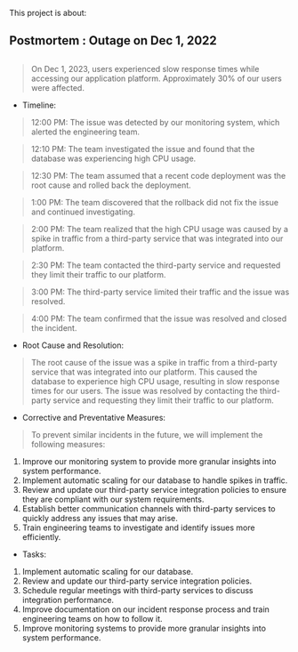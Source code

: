 This project is about:
## Postmortem : Outage on Dec 1, 2022
##
> On Dec 1, 2023, users experienced slow response times while accessing our application platform. Approximately 30% of our users were affected.

- Timeline:
> 12:00 PM: The issue was detected by our monitoring system, which alerted the engineering team.

>12:10 PM: The team investigated the issue and found that the database was experiencing high CPU usage.

>12:30 PM: The team assumed that a recent code deployment was the root cause and rolled back the deployment.

>1:00 PM: The team discovered that the rollback did not fix the issue and continued investigating.

>2:00 PM: The team realized that the high CPU usage was caused by a spike in traffic from a third-party service that was integrated into our platform.

>2:30 PM: The team contacted the third-party service and requested they limit their traffic to our platform.

>3:00 PM: The third-party service limited their traffic and the issue was resolved.

>4:00 PM: The team confirmed that the issue was resolved and closed the incident.


- Root Cause and Resolution:
> The root cause of the issue was a spike in traffic from a third-party service that was integrated into our platform. This caused the database to experience high CPU usage, resulting in slow response times for our users. The issue was resolved by contacting the third-party service and requesting they limit their traffic to our platform.

- Corrective and Preventative Measures:
>To prevent similar incidents in the future, we will implement the following measures:
1. Improve our monitoring system to provide more granular insights into system performance.
2. Implement automatic scaling for our database to handle spikes in traffic.
3. Review and update our third-party service integration policies to ensure they are compliant with our system requirements.
4. Establish better communication channels with third-party services to quickly address any issues that may arise.
5. Train engineering teams to investigate and identify issues more efficiently.

- Tasks:

1. Implement automatic scaling for our database.
2. Review and update our third-party service integration policies.
3. Schedule regular meetings with third-party services to discuss integration performance.
4. Improve documentation on our incident response process and train engineering teams on how to follow it.
5. Improve monitoring systems to provide more granular insights into system performance.